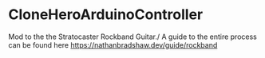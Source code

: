 # CloneHeroArduinoController
Mod to the the Stratocaster Rockband Guitar./
A guide to the entire process can be found here https://nathanbradshaw.dev/guide/rockband
